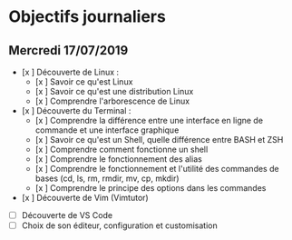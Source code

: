 # Objectifs journaliers

## Mercredi 17/07/2019


* [x ] Découverte de Linux :
  * [x ] Savoir ce qu'est Linux
  * [x ] Savoir ce qu'est une distribution Linux
  * [x ] Comprendre l'arborescence de Linux
* [x ] Découverte du Terminal : 
  * [x ] Comprendre la différence entre une interface en ligne de commande et une interface graphique
  * [x ] Savoir ce qu'est un Shell, quelle différence entre BASH et ZSH 
  * [x ] Comprendre comment fonctionne un shell
  * [x ] Comprendre le fonctionnement des alias
  * [x ] Comprendre le fonctionnement et l'utilité des commandes de bases (cd, ls, rm, rmdir, mv, cp, mkdir)
  * [x ] Comprendre le principe des options dans les commandes
* [x ] Découverte de Vim (Vimtutor)
* [ ] Découverte de VS Code
* [ ] Choix de son éditeur, configuration et customisation
